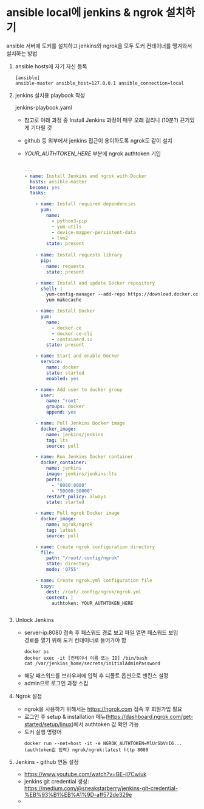 # ansible local에 jenkins & ngrok 설치하기
ansible 서버에 도커를 설치하고 jenkins와 ngrok을 모두 도커 컨테이너를 땡겨와서 설치하는 방법

1. ansible hosts에 자기 자신 등록
   
    ```shell
    [ansible]
    ansible-master ansible_host=127.0.0.1 ansible_connection=local
    ```
   
2. jenkins 설치용 playbook 작성
   
    jenkins-playbook.yaml <br>
    - 참고로 아래 과정 중 Install Jenkins 과정이 매우 오래 걸리니 (10분?) 끈기있게 기다릴 것
    - github 등 외부에서 jenkins 접근이 용이하도록 ngrok도 같이 설치
    - *YOUR_AUTHTOKEN_HERE* 부분에 ngrok authtoken 기입
  
      ```yaml
      
      ---
      - name: Install Jenkins and ngrok with Docker
        hosts: ansible-master
        become: yes
        tasks:
      
          - name: Install required dependencies
            yum:
              name: 
                - python3-pip
                - yum-utils
                - device-mapper-persistent-data
                - lvm2
              state: present
          
          - name: Install requests library
            pip:
              name: requests
              state: present
      
          - name: Install and update Docker repository
            shell: |
              yum-config-manager --add-repo https://download.docker.com/linux/centos/docker-ce.repo
              yum makecache
      
          - name: Install Docker
            yum:
              name:
                - docker-ce
                - docker-ce-cli
                - containerd.io
              state: present
      
          - name: Start and enable Docker
            service:
              name: docker
              state: started
              enabled: yes
      
          - name: Add user to docker group
            user:
              name: "root"
              groups: docker
              append: yes
      
          - name: Pull Jenkins Docker image
            docker_image:
              name: jenkins/jenkins
              tag: lts
              source: pull
      
          - name: Run Jenkins Docker container
            docker_container:
              name: jenkins
              image: jenkins/jenkins:lts
              ports:
                - "8080:8080"
                - "50000:50000"
              restart_policy: always
              state: started
      
          - name: Pull ngrok Docker image
            docker_image:
              name: ngrok/ngrok
              tag: latest
              source: pull
      
          - name: Create ngrok configuration directory
            file:
              path: "/root/.config/ngrok"
              state: directory
              mode: '0755'
      
          - name: Create ngrok.yml configuration file
            copy:
              dest: /root/.config/ngrok/ngrok.yml
              content: |
                authtoken: YOUR_AUTHTOKEN_HERE
      


      ```

3. Unlock Jenkins
   - server-ip:8080 접속 후 패스워드 경로 보고 파일 열면 패스워드 보임<br>경로를 열기 위해 도커 컨테이너로 들어가야 함
     ```shell
     docker ps
     docker exec -it [컨테이너 이름 또는 ID] /bin/bash
     cat /var/jenkins_home/secrets/initialAdminPassword
     ```
   - 해당 패스워드를 브라우저에 입력 후 디폴트 옵션으로 젠킨스 설정
   - admin으로 로그인 과정 스킵

4. Ngrok 설정
   - ngrok을 사용하기 위해서는 https://ngrok.com 접속 후 회원가입 필요
   - 로그인 후 setup & installation 메뉴(https://dashboard.ngrok.com/get-started/setup/linux)에서 authtoken 값 확인 가능
   - 도커 실행 명령어
      ```shell
      docker run --net=host -it -e NGROK_AUTHTOKEN=MlUrSbVnI6...(authtoken값 입력) ngrok/ngrok:latest http 8080
      ```

5. Jenkins - github 연동 설정
    - https://www.youtube.com/watch?v=GE-jl7Cwiuk
    - jenkins git credential 생성: https://medium.com/@sneakstarberry/jenkins-git-credential-%EB%93%B1%EB%A1%9D-aff572de329e
    - 

